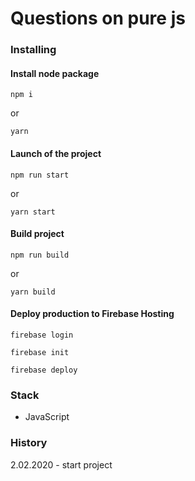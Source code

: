 # Questions on pure js

### Installing

#### Install node package

```
npm i
```

or

```
yarn
```

#### Launch of the project

```
npm run start
```

or

```
yarn start
```

#### Build project

```
npm run build
```

or

```
yarn build
```

#### Deploy production to Firebase Hosting

```
firebase login
```

```
firebase init
```

```
firebase deploy
```

### Stack

- JavaScript

### History

2.02.2020 - start project
